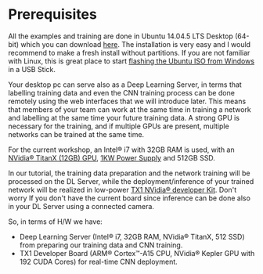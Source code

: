 # Prerequisites

All the examples and training are done in Ubuntu 14.04.5 LTS Desktop (64-bit) which you can download [here](http://www.ubuntu.com/download/alternative-downloads). The installation is very easy and I would recommend to make a fresh install without partitions. 
If you are not familiar with Linux, this is great place to start [flashing the Ubuntu ISO from Windows](http://www.ubuntu.com/download/desktop/create-a-usb-stick-on-windows) in a USB Stick. 

Your desktop pc can serve also as a Deep Learning Server, in terms that labelling training data and even the CNN training process can be done remotely using the web interfaces that we will introduce later. This means that members of your team can work at the same time in training a network and labelling at the same time your future training data. A strong GPU is necessary for the training, and if multiple GPUs are present, multiple networks can be trained at the same time. 

For the current workshop, an Intel® i7 with 32GB RAM is used, with an [NVidia® TitanX (12GB) GPU](http://www.evga.com/articles/00935/EVGA-GeForce-GTX-TITAN-X-HYBRID/), [1KW Power Supply](http://www.evga.com/Products/Product.aspx?pn=120-G2-1000-XR) and 512GB SSD. 

In our tutorial, the training data preparation and the network training will be processed on the DL Server, while the deployment/inference of your trained network will be realized in low-power [TX1 NVidia® developer Kit](http://www.nvidia.com/object/jetson-tk1-embedded-dev-kit.html). Don't worry If you don't have the current board since inference can be done also in your DL Server using a connected camera.

So, in terms of H/W we have:

  * Deep Learning Server (Intel® i7, 32GB RAM, NVidia® TitanX, 512 SSD) from preparing our training data and CNN training.
  * TX1 Developer Board (ARM® Cortex™-A15 CPU, NVidia® Kepler GPU with 192 CUDA Cores) for real-time CNN deployment.
